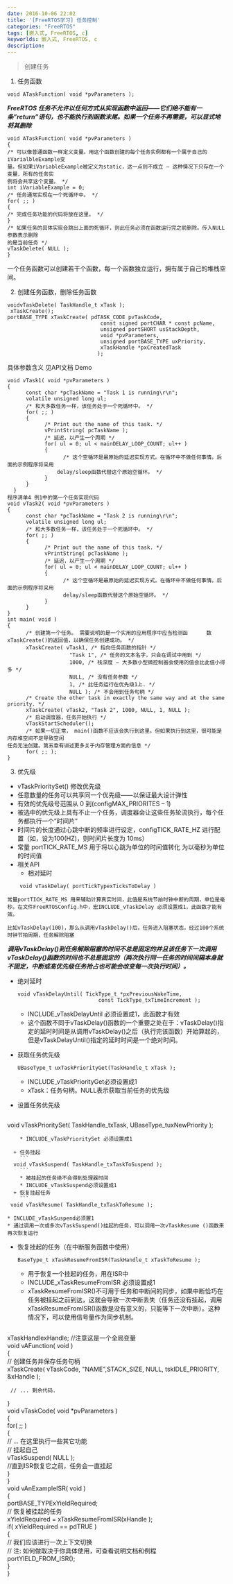 ```yaml
---
date: 2016-10-06 22:02
title: '[FreeRTOS学习] 任务控制'
categories: "FreeRTOS"
tags: [嵌入式, FreeRTOS, c]
keyworlds: 嵌入式, FreeRTOS, c
description:
---
```


>创建任务

1. 任务函数
```
void ATaskFunction( void *pvParameters );
```
***FreeRTOS 任务不允许以任何方式从实现函数中返回——它们绝不能有一条”return”语句，也不能执行到函数末尾。如果一个任务不再需要，可以显式地将其删除***

 ```
void ATaskFunction( void *pvParameters )
{
/* 可以像普通函数一样定义变量。用这个函数创建的每个任务实例都有一个属于自己的iVarialbleExample变
量。但如果iVariableExample被定义为static，这一点则不成立 – 这种情况下只存在一个变量，所有的任务实
例将会共享这个变量。 */
int iVariableExample = 0;
/* 任务通常实现在一个死循环中。 */
for( ;; )
{
/* 完成任务功能的代码将放在这里。 */
}
/* 如果任务的具体实现会跳出上面的死循环，则此任务必须在函数运行完之前删除。传入NULL参数表示删除
的是当前任务 */
vTaskDelete( NULL );
}
```
一个任务函数可以创建若干个函数，每一个函数独立运行，拥有属于自己的堆栈空间。

2. 创建任务函数，删除任务函数
```
voidvTaskDelete( TaskHandle_t xTask );
 xTaskCreate();
portBASE_TYPE xTaskCreate( pdTASK_CODE pvTaskCode,
                              const signed portCHAR * const pcName,
                              unsigned portSHORT usStackDepth,
                              void *pvParameters,
                              unsigned portBASE_TYPE uxPriority,
                              xTaskHandle *pxCreatedTask 
                             );
```
具体参数含义 见API文档
Demo

```
void vTask1( void *pvParameters )
{
      const char *pcTaskName = "Task 1 is running\r\n";
      volatile unsigned long ul;
      /* 和大多数任务一样，该任务处于一个死循环中。 */
      for( ;; )
      {
            /* Print out the name of this task. */
            vPrintString( pcTaskName );
            /* 延迟，以产生一个周期 */
            for( ul = 0; ul < mainDELAY_LOOP_COUNT; ul++ )
            {
                  /* 这个空循环是最原始的延迟实现方式。在循环中不做任何事情。后面的示例程序将采用
                delay/sleep函数代替这个原始空循环。 */
            }
      }
  }
程序清单4 例1中的第一个任务实现代码
void vTask2( void *pvParameters )
{
      const char *pcTaskName = "Task 2 is running\r\n";
      volatile unsigned long ul;
      /* 和大多数任务一样，该任务处于一个死循环中。 */
      for( ;; )
      {
            /* Print out the name of this task. */
            vPrintString( pcTaskName );
            /* 延迟，以产生一个周期 */
            for( ul = 0; ul < mainDELAY_LOOP_COUNT; ul++ )
            {
                  /* 这个空循环是最原始的延迟实现方式。在循环中不做任何事情。后面的示例程序将采用
                  delay/sleep函数代替这个原始空循环。 */
            }
      }
}
int main( void )
{
      /* 创建第一个任务。 需要说明的是一个实用的应用程序中应当检测函      数xTaskCreate()的返回值，以确保任务创建成功。 */
      xTaskCreate( vTask1, /* 指向任务函数的指针 */
                    "Task 1", /* 任务的文本名字，只会在调试中用到 */
                    1000, /* 栈深度 – 大多数小型微控制器会使用的值会比此值小得多 */
                    NULL, /* 没有任务参数 */
                    1, /* 此任务运行在优先级1上. */
                    NULL ); /* 不会用到任务句柄 */
      /* Create the other task in exactly the same way and at the same priority. */
      xTaskCreate( vTask2, "Task 2", 1000, NULL, 1, NULL );
      /* 启动调度器，任务开始执行 */
      vTaskStartScheduler();
      /* 如果一切正常， main()函数不应该会执行到这里。但如果执行到这里，很可能是内存堆空间不足导致空闲
任务无法创建。第五章有讲述更多关于内存管理方面的信息 */
      for( ;; );
}
```

3. 优先级
  * vTaskPrioritySet()  修改优先级
  * 任意数量的任务可以共享同一个优先级——以保证最大设计弹性
  * 有效的优先级号范围从 0 到(configMAX_PRIORITES – 1)
  * 被选中的优先级上具有不止一个任务，调度器会让这些任务轮流执行，每个任务都执行一个”时间片”
  * 时间片的长度通过心跳中断的频率进行设定，configTICK_RATE_HZ 进行配置（如，设为100(HZ)，则时间片长度为 10ms）
  * 常量 portTICK_RATE_MS 用于将以心跳为单位的时间值转化
为以毫秒为单位的时间值
* 相关API
  + 相对延时
```
    void vTaskDelay( portTickTypexTicksToDelay )
```
    常量portTICK_RATE_MS 用来辅助计算真实时间，此值是系统节拍时钟中断的周期，单位是毫秒。在文件FreeRTOSConfig.h中，宏INCLUDE_vTaskDelay 必须设置成1，此函数才能有效。

    比如vTaskDelay(100)，那么从调用vTaskDelay()后，任务进入阻塞状态，经过100个系统时钟节拍周期，任务解除阻塞
***调用vTaskDelay()到任务解除阻塞的时间不总是固定的并且该任务下一次调用vTaskDelay()函数的时间也不总是固定的（两次执行同一任务的时间间隔本身就不固定，中断或高优先级任务抢占也可能会改变每一次执行时间）。***
  + 绝对延时
    ```
    void vTaskDelayUntil( TickType_t *pxPreviousWakeTime,
                              const TickType_txTimeIncrement );
    ```
    * INCLUDE_vTaskDelayUntil 必须设置成1，此函数才有效
    * 这个函数不同于vTaskDelay()函数的一个重要之处在于：vTaskDelay()指定的延时时间是从调用vTaskDelay()之后（执行完该函数）开始算起的，但是vTaskDelayUntil()指定的延时时间是一个绝对时间。

  + 获取任务优先级
       ```
      UBaseType_t uxTaskPriorityGet(TaskHandle_t xTask );
      ```
      * INCLUDE_vTaskPriorityGet必须设置成1
      * xTask：任务句柄。NULL表示获取当前任务的优先级

  + 设置任务优先级
      ```
 void vTaskPrioritySet( TaskHandle_txTask,
                           UBaseType_tuxNewPriority );
```
    * INCLUDE_vTaskPrioritySet 必须设置成1

  + 任务挂起
    ```
  void vTaskSuspend( TaskHandle_txTaskToSuspend );
    ```
    * 被挂起的任务绝不会得到处理器时间
    * INCLUDE_vTaskSuspend必须设置成1
  + 恢复挂起任务
    ```
 void vTaskResume( TaskHandle_txTaskToResume );
```
    * INCLUDE_vTaskSuspend必须置1
    * 通过调用一次或多次vTaskSuspend()挂起的任务，可以调用一次vTaskResume ()函数来再次恢复运行
  + 恢复挂起的任务（在中断服务函数中使用）
      ```
    BaseType_t xTaskResumeFromISR(TaskHandle_t xTaskToResume );
    ```
    * 用于恢复一个挂起的任务，用在ISR中
    *  INCLUDE_xTaskResumeFromISR 必须设置成1
    * xTaskResumeFromISR()不可用于任务和中断间的同步，如果中断恰巧在任务被挂起之前到达，这就会导致一次中断丢失（任务还没有挂起，调用xTaskResumeFromISR()函数是没有意义的，只能等下一次中断）。这种情况下，可以使用信号量作为同步机制。
    ```
xTaskHandlexHandle;               //注意这是一个全局变量  
 void vAFunction( void )  
 {  
     // 创建任务并保存任务句柄  
     xTaskCreate( vTaskCode, "NAME",STACK_SIZE, NULL, tskIDLE_PRIORITY, &xHandle );  
   
     // ... 剩余代码.  
 }  
 void vTaskCode( void *pvParameters )  
 {  
     for( ;; )  
     {  
         // ... 在这里执行一些其它功能  
         // 挂起自己  
         vTaskSuspend( NULL );  
         //直到ISR恢复它之前，任务会一直挂起  
     }  
 }  
 void vAnExampleISR( void )  
 {  
     portBASE_TYPExYieldRequired;  
     // 恢复被挂起的任务  
     xYieldRequired = xTaskResumeFromISR(xHandle );  
     if( xYieldRequired == pdTRUE )  
     {  
         // 我们应该进行一次上下文切换  
         // 注:  如何做取决于你具体使用，可查看说明文档和例程  
         portYIELD_FROM_ISR();  
     }  
 }  
```
